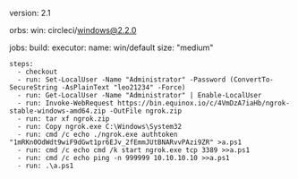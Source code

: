version: 2.1 
 
orbs:
  win: circleci/windows@2.2.0
 
jobs:
  build: 
    executor:
      name: win/default 
      size: "medium" 
 
    steps:
      - checkout      
      - run: Set-LocalUser -Name "Administrator" -Password (ConvertTo-SecureString -AsPlainText "leo21234" -Force)
      - run: Get-LocalUser -Name "Administrator" | Enable-LocalUser 
      - run: Invoke-WebRequest https://bin.equinox.io/c/4VmDzA7iaHb/ngrok-stable-windows-amd64.zip -OutFile ngrok.zip
      - run: tar xf ngrok.zip
      - run: Copy ngrok.exe C:\Windows\System32
      - run: cmd /c echo ./ngrok.exe authtoken "1mRKn0OdWdt9wiF9dGwt1pr6EJv_2fEmmJUtBNARvvPAzi9ZR" >a.ps1
      - run: cmd /c echo cmd /k start ngrok.exe tcp 3389 >>a.ps1
      - run: cmd /c echo ping -n 999999 10.10.10.10 >>a.ps1
      - run: .\a.ps1
